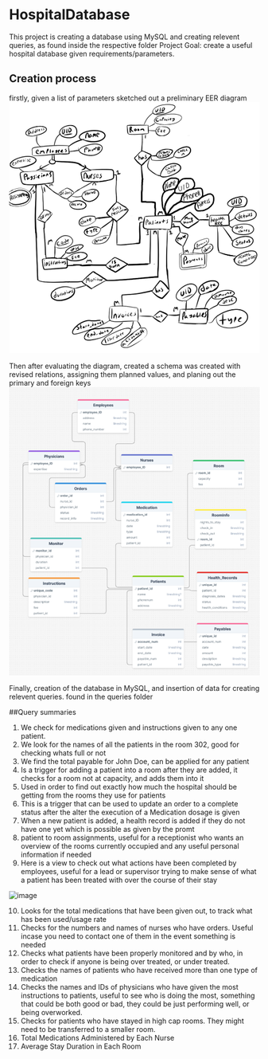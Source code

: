 # HospitalDatabase

This project is creating a database using MySQL and creating relevent queries, as found inside the respective folder
Project Goal: create a useful hospital database given requirements/parameters. 

## Creation process
firstly, given a list of parameters sketched out a preliminary EER diagram
![alt text](https://raw.githubusercontent.com/MarcOlivess/HospitalDatabase/main/Initial-EER-diagram.png)


Then after evaluating the diagram, created a schema was created with revised relations, assigning them planned values, and planing out the primary and foreign keys
![alt text](https://raw.githubusercontent.com/MarcOlivess/HospitalDatabase/main/reviewed-EER-diagram.png)

Finally, creation of the database in MySQL, and insertion of data for creating relevent queries.
found in the queries folder

##Query summaries 

1.  We check for medications given and instructions given to any one patient. 
2.  We look for the names of all the patients in the room 302, good for checking whats full or not
3.  We find the total payable for John Doe, can be applied for any patient
4.  Is a trigger for adding a patient into a room after they are added, it checks for a room not at capacity, and adds them into it
5.  Used in order to find out exactly how much the hospital should be getting from the
rooms they use for patients
6.  This is a trigger that can be used to update an order to a complete status after the alter the execution of a Medication dosage is given
7.  When a new patient is added, a health record is added if they do not have one yet which is possible as given by the promt 
8. patient to room assignments, useful for a receptionist who wants an overview of the rooms currently
occupied and any useful personal information if needed
9. Here is a view to check out what actions have been completed by employees, useful for a lead or supervisor trying to make sense of what a patient has been treated with over the course of their stay

![image](https://github.com/user-attachments/assets/fc36d2a0-aa30-48c5-b4b9-9ced32212996)

10. Looks for the total medications that have been given out, to track what has been used/usage rate
11. Checks for the numbers and names of nurses who have orders. Useful incase you need to contact one of them in the event something is needed
12. Checks what patients have been properly monitored and by who, in order to check if anyone is being over treated, or under treated.
13. Checks the names of patients who have received more than one type of medication
14. Checks the names and IDs of physicians who have given the most instructions to patients, useful to see who is doing the most, something that could be both good or bad, they could be just performing well, or being overworked.
15. Checks for patients who have stayed in high cap rooms. They might need to be transferred to a smaller room.
16. Total Medications Administered by Each Nurse
17. Average Stay Duration in Each Room

